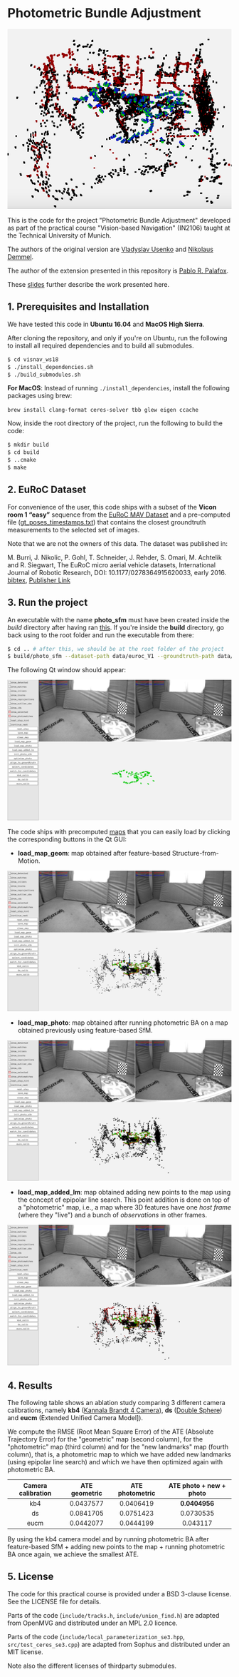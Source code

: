 # Photometric Bundle Adjustment

<p align="center">
	<img src="/assets/images/photo.gif" alt="photo_gif" width="600">	
</p>

This is the code for the project "Photometric Bundle Adjustment" developed as part of the practical course "Vision-based Navigation" (IN2106) taught at the Technical University of Munich.

The authors of the original version are [Vladyslav Usenko](https://vision.in.tum.de/members/usenko) and [Nikolaus Demmel](https://vision.in.tum.de/members/demmeln).

The author of the extension presented in this repository is [Pablo R. Palafox](https://pablorpalafox.github.io/).

These [slides](/assets/pdfs/photometricBA_pablo.pdf) further describe the work presented here.

## 1. Prerequisites and Installation

We have tested this code in **Ubuntu 16.04** and **MacOS High Sierra**.

After cloning the repository, and only if you're on Ubuntu, run the following to install all required dependencies and to build all submodules. 

```bash
$ cd visnav_ws18
$ ./install_dependencies.sh
$ ./build_submodules.sh
```

**For MacOS**: Instead of running `./install_dependencies`, install the following packages using brew:

`brew install clang-format ceres-solver tbb glew eigen ccache`

Now, inside the root directory of the project, run the following to build the code:

<a name="build"></a>
```bash
$ mkdir build
$ cd build
$ ..cmake
$ make
```


## 2. EuRoC Dataset

For convenience of the user, this code ships with a subset of the __Vicon room 1 “easy”__ sequence from the [EuRoC MAV Dataset](https://projects.asl.ethz.ch/datasets/doku.php?id=kmavvisualinertialdatasets) and a pre-computed file ([gt_poses_timestamps.txt](data/mav0/state_groundtruth_estimate0/gt_poses_timestamps.txt)) that contains the closest groundtruth measurements to the selected set of images.

Note that we are not the owners of this data. The dataset was published in:

M. Burri, J. Nikolic, P. Gohl, T. Schneider, J. Rehder, S. Omari, M. Achtelik and R. Siegwart, The EuRoC micro aerial vehicle datasets, International Journal of Robotic Research, DOI: 10.1177/0278364915620033, early 2016. [bibtex](https://projects.asl.ethz.ch/datasets/doku.php?id=bibtex:euroc_datasets), [Publisher Link](https://journals.sagepub.com/doi/abs/10.1177/0278364915620033)


## 3. Run the project

An executable with the name **photo_sfm** must have been created inside the *build* directory after having ran [this](#build). If you're inside the **build** directory, go back using to the root folder and run the executable from there:

```bash
$ cd .. # after this, we should be at the root folder of the project
$ build/photo_sfm --dataset-path data/euroc_V1 --groundtruth-path data/mav0
```

The following Qt window should appear:

<p align="center">
	<img src="/assets/images/clear.png">	
</p>

The code ships with precomputed [maps](maps) that you can easily load by clicking the corresponding buttons in the Qt GUI:

- **load_map_geom**: map obtained after feature-based Structure-from-Motion.

<p align="center">
	<img src="/assets/images/geom.png">	
</p>

- **load_map_photo**: map obtained after running photometric BA on a map obtained previously using feature-based SfM.

<p align="center">
	<img src="/assets/images/photo.png">	
</p>

- **load_map_added_lm**: map obtained adding new points to the map using the concept of epipolar line search. This point addition is done on top of a "photometric" map, i.e., a map where 3D features have one _host frame_ (where they "live") and a bunch of _observations_ in other frames.

<p align="center">
	<img src="/assets/images/photolm.png">	
</p>

## 4. Results

The following table shows an ablation study comparing 3 different camera calibrations, namely **kb4** ([Kannala Brandt 4 Camera](http://www.ee.oulu.fi/mvg/files/pdf/pdf_697.pdf)), **ds** ([Double Sphere](https://vision.in.tum.de/research/vslam/double-sphere)) and **eucm** (Extended Unified Camera Model]). 

We compute the RMSE (Root Mean Square Error) of the ATE (Absolute Trajectory Error) for the "geometric" map (second column), for the "photometric" map (third column) and for the "new landmarks" map (fourth column), that is, a photometric map to which we have added new landmarks (using epipolar line search) and which we have then optimized again with photometric BA.

<center>

| Camera calibration | ATE geometric | ATE photometric | ATE photo + new + photo |
|:------------------:|:-------------:|:---------------:|:-----------------------:|
|         kb4        |   0.0437577   |    0.0406419    |        **0.0404956**        |
|         ds         |   0.0841705   |    0.0751423    |        0.0730535        |
|        eucm        |   0.0442077   |    0.0444199    |         0.043117        |

</center>

By using the kb4 camera model and by running photometric BA after feature-based SfM + adding new points to the map + running photometric BA once again, we achieve the smallest ATE. 



## 5. License

The code for this practical course is provided under a BSD 3-clause license. See the LICENSE file for details.

Parts of the code (`include/tracks.h`, `include/union_find.h`) are adapted from OpenMVG and distributed under an MPL 2.0 licence.

Parts of the code (`include/local_parameterization_se3.hpp`, `src/test_ceres_se3.cpp`) are adapted from Sophus and distributed under an MIT license.

Note also the different licenses of thirdparty submodules.
